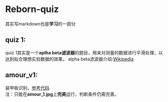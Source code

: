 # Reborn-quiz
其实写markdown也是**学习**的一部分

## quiz 1:
quiz 1其实是一个**aplha beta滤波器**的题目，用来对测量的数据进行平滑处理，以达到拟合理想实验数据的效果。
alpha beta滤波器介绍:[Wikipedia](https://en.wikipedia.org/wiki/Alpha_beta_filter)

## amour_v1:
装甲板识别，[参考代码](https://blog.csdn.net/qq_40403096/article/details/107039702)<br>
注：只能在**amour_1.jpg**上**完美**运行，判断条件仍需完善。